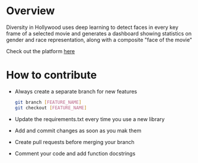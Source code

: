 # Overview

Diversity in Hollywood uses deep learning to detect faces in
every key frame of a selected movie and generates a dashboard showing statistics
on gender and race representation, along with a composite "face of the movie"


Check out the platform [here](https://diversity-in-hollywood.herokuapp.com/)


# How to contribute
- Always create a separate branch for new features 

    ```bash
    git branch [FEATURE_NAME]
    git checkout [FEATURE_NAME]
    ```
- Update the requirements.txt every time you use a new library
- Add and commit changes as soon as you mak them
- Create pull requests before merging your branch
- Comment your code and add function docstrings 

